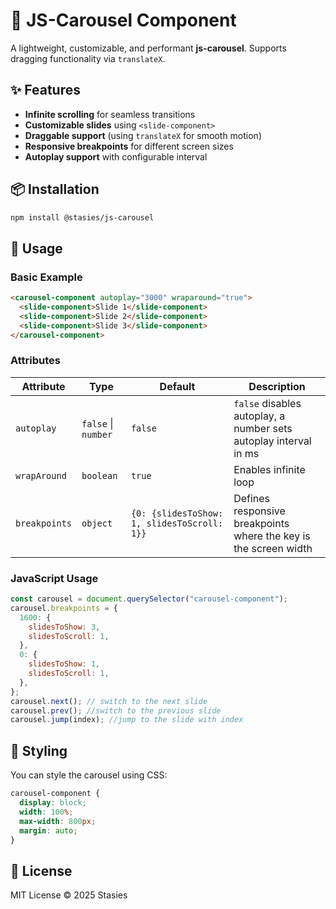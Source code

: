 # 🚀 JS-Carousel Component

A lightweight, customizable, and performant **js-carousel**. Supports dragging functionality via `translateX`.

## ✨ Features

- **Infinite scrolling** for seamless transitions
- **Customizable slides** using `<slide-component>`
- **Draggable support** (using `translateX` for smooth motion)
- **Responsive breakpoints** for different screen sizes
- **Autoplay support** with configurable interval

## 📦 Installation

```sh
npm install @stasies/js-carousel
```

## 🚀 Usage

### Basic Example

```html
<carousel-component autoplay="3000" wraparound="true">
  <slide-component>Slide 1</slide-component>
  <slide-component>Slide 2</slide-component>
  <slide-component>Slide 3</slide-component>
</carousel-component>
```

### Attributes

| Attribute     | Type                | Default                                     | Description                                                      |
| ------------- | ------------------- | ------------------------------------------- | ---------------------------------------------------------------- |
| `autoplay`    | `false` \| `number` | `false`                                     | `false` disables autoplay, a number sets autoplay interval in ms |
| `wrapAround`  | `boolean`           | `true`                                      | Enables infinite loop                                            |
| `breakpoints` | `object`            | `{0: {slidesToShow: 1, slidesToScroll: 1}}` | Defines responsive breakpoints where the key is the screen width |

### JavaScript Usage

```javascript
const carousel = document.querySelector("carousel-component");
carousel.breakpoints = {
  1600: {
    slidesToShow: 3,
    slidesToScroll: 1,
  },
  0: {
    slidesToShow: 1,
    slidesToScroll: 1,
  },
};
carousel.next(); // switch to the next slide
carousel.prev(); //switch to the previous slide
carousel.jump(index); //jump to the slide with index
```

## 🎨 Styling

You can style the carousel using CSS:

```css
carousel-component {
  display: block;
  width: 100%;
  max-width: 800px;
  margin: auto;
}
```

## 📄 License

MIT License © 2025 Stasies
